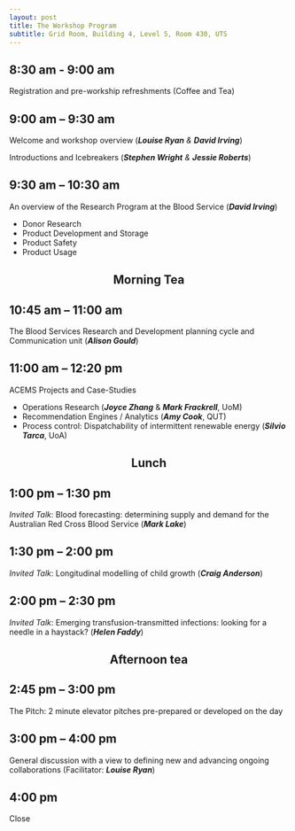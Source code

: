 ```yaml
---
layout: post
title: The Workshop Program
subtitle: Grid Room, Building 4, Level 5, Room 430, UTS
---
```


## 8:30 am - 9:00 am
Registration and pre-workship refreshments (Coffee and Tea)

## 9:00 am – 9:30 am
Welcome and workshop overview (_**Louise Ryan** & **David Irving**_)

Introductions and Icebreakers (_**Stephen Wright** & **Jessie Roberts**_)

## 9:30 am – 10:30 am	
An overview of the Research Program at the Blood Service (_**David Irving**_)

+ Donor Research 
+ Product Development and Storage 
+ Product Safety 
+ Product Usage  

## <CENTER> Morning Tea </CENTER>

## 10:45 am – 11:00 am	
The Blood Services Research and Development planning cycle and Communication unit (_**Alison Gould**_)

## 11:00 am – 12:20 pm
ACEMS Projects and Case-Studies 

+ Operations Research (_**Joyce Zhang**_ & _**Mark Frackrell**_, UoM)
+ Recommendation Engines / Analytics (_**Amy Cook**_, QUT)
+ Process control:  Dispatchability of intermittent renewable energy (_**Silvio Tarca**_, UoA)

## <CENTER> Lunch </CENTER>

## 1:00 pm – 1:30 pm	
_Invited Talk_: Blood forecasting: determining supply and demand for the Australian Red Cross Blood Service (_**Mark Lake**_) 

## 1:30 pm – 2:00 pm
_Invited Talk_: Longitudinal modelling of child growth (_**Craig Anderson**_)

## 2:00 pm – 2:30 pm
_Invited Talk_: Emerging transfusion-transmitted infections: looking for a needle in a haystack? (_**Helen Faddy**_)

## <CENTER> Afternoon tea </CENTER>

## 2:45 pm – 3:00 pm
The Pitch: 2 minute elevator pitches pre-prepared or developed on the day

## 3:00 pm – 4:00 pm
General discussion with a view to defining new and advancing ongoing collaborations (Facilitator: _**Louise Ryan**_)

## 4:00 pm	
Close

